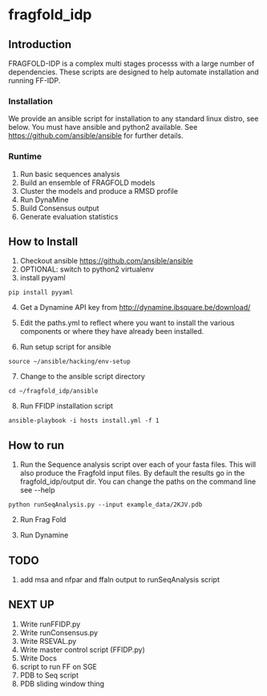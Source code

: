 # fragfold_idp

## Introduction

FRAGFOLD-IDP is a complex multi stages processs with a large number of dependencies. These scripts are designed to help automate installation and running FF-IDP.

### Installation

We provide an ansible script for installation to any standard linux distro, see below. You must have ansible and python2 available. See https://github.com/ansible/ansible for further details.

### Runtime

1. Run basic sequences analysis
2. Build an ensemble of FRAGFOLD models
3. Cluster the models and produce a RMSD profile
4. Run DynaMine
5. Build Consensus output
6. Generate evaluation statistics

## How to Install

1. Checkout ansible https://github.com/ansible/ansible
2. OPTIONAL: switch to python2 virtualenv
3. install pyyaml

`pip install pyyaml`

4. Get a Dynamine API key from http://dynamine.ibsquare.be/download/
5. Edit the paths.yml to reflect where you want to install the various
   components or where they have already been installed.

6. Run setup script for ansible

`source ~/ansible/hacking/env-setup`

7. Change to the ansible script directory

`cd ~/fragfold_idp/ansible`

8. Run FFIDP installation script

`ansible-playbook -i hosts install.yml -f 1`

## How to run

1. Run the Sequence analysis script over each of your fasta files. This will
also produce the Fragfold input files. By default the results go in the
fragfold_idp/output dir. You can change the paths on the command line see --help

`python runSeqAnalysis.py --input example_data/2KJV.pdb`

2. Run Frag Fold

3. Run Dynamine


## TODO

1. add msa and nfpar and ffaln output to runSeqAnalysis script

## NEXT UP

1. Write runFFIDP.py
2. Write runConsensus.py
3. Write RSEVAL.py
4. Write master control script (FFIDP.py)
5. Write Docs
6. script to run FF on SGE
7. PDB to Seq script
8. PDB sliding window thing

